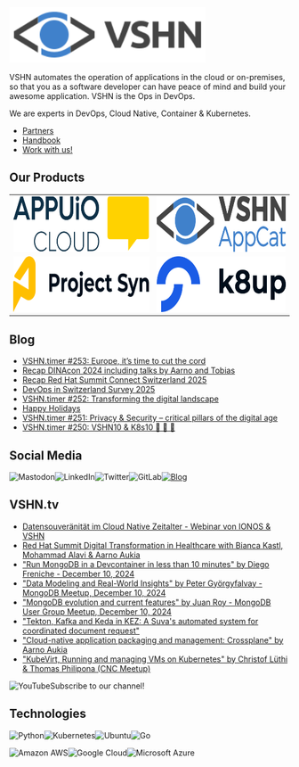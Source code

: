 [<img src="https://raw.githubusercontent.com/vshn/.github/main/profile/images/vshn.svg" alt="APPUiO Cloud" height="100"/>](https://vshn.ch/)

VSHN automates the operation of applications in the cloud or on-premises, so that you as a software developer can have peace of mind and build your awesome application. VSHN is the Ops in DevOps.

We are experts in DevOps, Cloud Native, Container & Kubernetes.

- [Partners](https://www.vshn.ch/en/partners/)
- [Handbook](https://handbook.vshn.ch/)
- [Work with us!](https://www.vshn.ch/en/jobs/)

## Our Products

<table>
<tr>
<td><a href="https://docs.appuio.cloud/"><img src="https://raw.githubusercontent.com/vshn/.github/main/profile/images/appuio-cloud.svg" alt="APPUiO Cloud" height="100"/></a></td>
<td><a href="https://docs.appcat.ch/"><img src="https://raw.githubusercontent.com/vshn/.github/main/profile/images/appcat.png" alt="AppCat" height="100"/></a></td>
</tr>

<tr>
<td><a href="https://syn.tools/"><img src="https://github.com/vshn/.github/raw/main/profile/images/project-syn.svg" alt="Project Syn" height="100"/></a></td>
<td><a href="https://k8up.io/"><img src="https://github.com/vshn/.github/raw/main/profile/images/k8up.svg" alt="K8up" height="100"/></a></td>
</tr>
</table>

## Blog

<!-- GENERAL:START -->
- [VSHN.timer #253: Europe, it’s time to cut the cord](https://www.vshn.ch/blog/vshn-timer-253-europe-its-time-to-cut-the-cord/)
- [Recap DINAcon 2024 including talks by Aarno and Tobias](https://www.vshn.ch/blog/recap-dinacon-2024-including-talks-by-aarno-and-tobias/)
- [Recap Red Hat Summit Connect Switzerland 2025](https://www.vshn.ch/blog/recap-red-hat-summit-connect-switzerland-2025/)
- [DevOps in Switzerland Survey 2025](https://www.vshn.ch/blog/devops-in-switzerland-survey-2025/)
- [VSHN.timer #252: Transforming the digital landscape](https://www.vshn.ch/blog/vshn-timer-252-transforming-the-digital-landscape/)
- [Happy Holidays](https://www.vshn.ch/blog/happy-holidays/)
- [VSHN.timer #251: Privacy &amp; Security – critical pillars of the digital age](https://www.vshn.ch/blog/vshn-timer-251-privacy-security/)
- [VSHN.timer #250: VSHN10 &amp; K8s10 🎉 🥳 🎂](https://www.vshn.ch/blog/vshn-timer-250-vshn10-k8s10/)
<!-- GENERAL:END -->

## Social Media

[<img align="left" alt="Mastodon" src="https://img.shields.io/badge/mastodon-%236364ff?style=for-the-badge&logo=mastodon&logoColor=white">](https://vshn.social/@vshn) [<img align="left" alt="LinkedIn" src="https://img.shields.io/badge/linkedin-%230077B5.svg?&style=for-the-badge&logo=linkedin&logoColor=white">](https://www.linkedin.com/company/vshn-ag) [<img align="left" alt="Twitter" src="https://img.shields.io/badge/twitter-%231DA1F2.svg?&style=for-the-badge&logo=twitter&logoColor=white">](https://twitter.com/vshn_ch) [<img align="left" alt="GitLab" src="https://img.shields.io/badge/gitlab-%23330f63.svg?&style=for-the-badge&logo=gitlab&logoColor=white">](https://gitlab.com/vshn) [<img alt="Blog" src="https://img.shields.io/badge/rss-%23FFA500.svg?&style=for-the-badge&logo=rss&logoColor=white">](https://www.vshn.ch/feed/)

## VSHN.tv

<!-- VIDEOS:START -->
- [Datensouveränität im Cloud Native Zeitalter - Webinar von IONOS &amp; VSHN](https://www.youtube.com/watch?v=NUXuuJ7_aR0)
- [Red Hat Summit Digital Transformation in Healthcare with Bianca Kastl, Mohammad Alavi &amp; Aarno Aukia](https://www.youtube.com/watch?v=4KvXMCC8FOI)
- [&quot;Run MongoDB in a Devcontainer in less than 10 minutes&quot; by Diego Freniche  -  December 10, 2024](https://www.youtube.com/watch?v=Rw47LvZy1VE)
- [&quot;Data Modeling and Real-World Insights&quot; by Peter Györgyfalvay - MongoDB Meetup, December 10, 2024](https://www.youtube.com/watch?v=ZjUMKVlNQyk)
- [&quot;MongoDB evolution and current features&quot; by Juan Roy - MongoDB User Group Meetup, December 10, 2024](https://www.youtube.com/watch?v=4vmgplrVDnw)
- [&quot;Tekton, Kafka and Keda in KEZ: A Suva&#39;s automated system for coordinated document request&quot;](https://www.youtube.com/watch?v=smDz-L3Ru4I)
- [&quot;Cloud-native application packaging and management: Crossplane&quot; by Aarno Aukia](https://www.youtube.com/watch?v=ahDtxDqulgo)
- [&quot;KubeVirt, Running and managing VMs on Kubernetes&quot; by Christof Lüthi &amp; Thomas Philipona &lpar;CNC Meetup&rpar;](https://www.youtube.com/watch?v=i_BrF_qBINc)
<!-- VIDEOS:END -->

Subscribe to our [<img alt="YouTube" align="left" src="https://img.shields.io/badge/youtube-%23FF0000.svg?&style=for-the-badge&logo=youtube&logoColor=white">](https://vshn.tv) channel!

## Technologies

<img align="left" alt="Python" src="https://img.shields.io/badge/python-%233776AB.svg?&style=for-the-badge&logo=python&logoColor=white"> <img alt="Go" src="https://img.shields.io/badge/go-%2300ADD8.svg?&style=for-the-badge&logo=go&logoColor=white"> <img align="left" alt="Kubernetes" src="https://img.shields.io/badge/kubernetes-326de6?logo=kubernetes&logoColor=white&style=for-the-badge"> <img align="left" alt="Ubuntu" src="https://img.shields.io/badge/ubuntu-E95420?logo=ubuntu&logoColor=white&style=for-the-badge">

<img align="left" alt="Amazon AWS" src="https://img.shields.io/badge/Amazon%20AWS-%23232F3E?logo=amazon-aws&logoColor=white&style=for-the-badge"> <img align="left" alt="Google Cloud" src="https://img.shields.io/badge/Google%20Cloud-%234285F4?logo=google-cloud&logoColor=white&style=for-the-badge "> <img alt="Microsoft Azure" src="https://img.shields.io/badge/Microsoft%20Azure-0089D6?logo=microsoft-azure&logoColor=white&style=for-the-badge">
